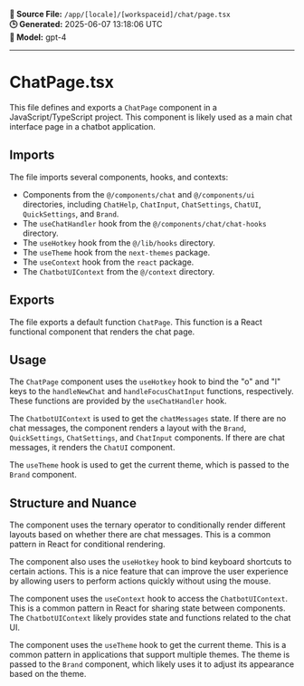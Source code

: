 **📄 Source File:** `/app/[locale]/[workspaceid]/chat/page.tsx`  
**🕒 Generated:** 2025-06-07 13:18:06 UTC  
**🤖 Model:** gpt-4

---

# ChatPage.tsx

This file defines and exports a `ChatPage` component in a JavaScript/TypeScript project. This component is likely used as a main chat interface page in a chatbot application.

## Imports

The file imports several components, hooks, and contexts:

- Components from the `@/components/chat` and `@/components/ui` directories, including `ChatHelp`, `ChatInput`, `ChatSettings`, `ChatUI`, `QuickSettings`, and `Brand`.
- The `useChatHandler` hook from the `@/components/chat/chat-hooks` directory.
- The `useHotkey` hook from the `@/lib/hooks` directory.
- The `useTheme` hook from the `next-themes` package.
- The `useContext` hook from the `react` package.
- The `ChatbotUIContext` from the `@/context` directory.

## Exports

The file exports a default function `ChatPage`. This function is a React functional component that renders the chat page.

## Usage

The `ChatPage` component uses the `useHotkey` hook to bind the "o" and "l" keys to the `handleNewChat` and `handleFocusChatInput` functions, respectively. These functions are provided by the `useChatHandler` hook.

The `ChatbotUIContext` is used to get the `chatMessages` state. If there are no chat messages, the component renders a layout with the `Brand`, `QuickSettings`, `ChatSettings`, and `ChatInput` components. If there are chat messages, it renders the `ChatUI` component.

The `useTheme` hook is used to get the current theme, which is passed to the `Brand` component.

## Structure and Nuance

The component uses the ternary operator to conditionally render different layouts based on whether there are chat messages. This is a common pattern in React for conditional rendering.

The component also uses the `useHotkey` hook to bind keyboard shortcuts to certain actions. This is a nice feature that can improve the user experience by allowing users to perform actions quickly without using the mouse.

The component uses the `useContext` hook to access the `ChatbotUIContext`. This is a common pattern in React for sharing state between components. The `ChatbotUIContext` likely provides state and functions related to the chat UI.

The component uses the `useTheme` hook to get the current theme. This is a common pattern in applications that support multiple themes. The theme is passed to the `Brand` component, which likely uses it to adjust its appearance based on the theme.